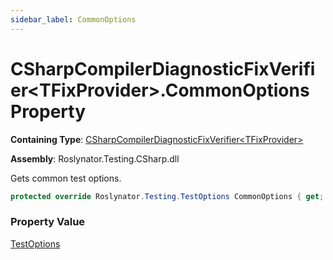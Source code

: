 ```yaml
---
sidebar_label: CommonOptions
---
```


# CSharpCompilerDiagnosticFixVerifier&lt;TFixProvider&gt;\.CommonOptions Property

**Containing Type**: [CSharpCompilerDiagnosticFixVerifier&lt;TFixProvider&gt;](../index.md)

**Assembly**: Roslynator\.Testing\.CSharp\.dll

  
Gets common test options\.

```csharp
protected override Roslynator.Testing.TestOptions CommonOptions { get; }
```

### Property Value

[TestOptions](../../../TestOptions/index.md)

